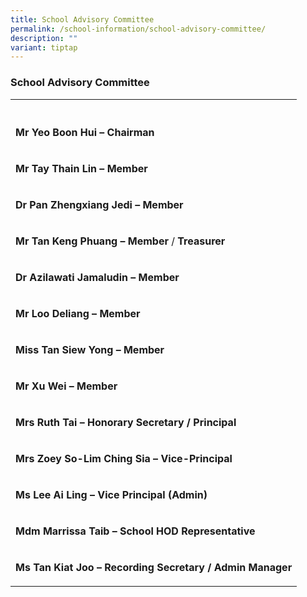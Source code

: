 ```yaml
---
title: School Advisory Committee
permalink: /school-information/school-advisory-committee/
description: ""
variant: tiptap
---
```

<h3>School Advisory Committee</h3>
<table style="minWidth: 25px">
<colgroup>
<col>
</colgroup>
<tbody>
<tr>
<th rowspan="1" colspan="1">
<p></p>
</th>
</tr>
<tr>
<td rowspan="1" colspan="1">
<p><strong>Mr Yeo Boon Hui – Chairman</strong>
</p>
</td>
</tr>
<tr>
<td rowspan="1" colspan="1">
<p><strong>Mr Tay Thain Lin – Member</strong>
</p>
</td>
</tr>
<tr>
<td rowspan="1" colspan="1">
<p><strong>Dr Pan Zhengxiang Jedi – Member</strong>
</p>
</td>
</tr>
<tr>
<td rowspan="1" colspan="1">
<p><strong>Mr Tan Keng Phuang – Member</strong> / <strong>Treasurer</strong>
</p>
</td>
</tr>
<tr>
<td rowspan="1" colspan="1">
<p><strong>Dr Azilawati Jamaludin – Member</strong>
</p>
</td>
</tr>
<tr>
<td rowspan="1" colspan="1">
<p><strong>Mr Loo Deliang – Member</strong>
</p>
</td>
</tr>
<tr>
<td rowspan="1" colspan="1">
<p><strong>Miss Tan Siew Yong – Member</strong>
</p>
</td>
</tr>
<tr>
<td rowspan="1" colspan="1">
<p><strong>Mr Xu Wei – Member</strong>
</p>
</td>
</tr>
<tr>
<td rowspan="1" colspan="1">
<p><strong>Mrs Ruth Tai – Honorary Secretary / Principal</strong>
</p>
</td>
</tr>
<tr>
<td rowspan="1" colspan="1">
<p><strong>Mrs Zoey So-Lim Ching Sia – Vice-Principal</strong>
</p>
</td>
</tr>
<tr>
<td rowspan="1" colspan="1">
<p><strong>Ms Lee Ai Ling – Vice Principal (Admin)</strong>
</p>
</td>
</tr>
<tr>
<td rowspan="1" colspan="1">
<p><strong>Mdm Marrissa Taib – School HOD Representative</strong>
</p>
</td>
</tr>
<tr>
<td rowspan="1" colspan="1">
<p><strong>Ms Tan Kiat Joo – Recording Secretary / Admin Manager</strong>
</p>
</td>
</tr>
</tbody>
</table>
<p></p>